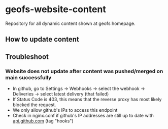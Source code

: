 # geofs-website-content

Repository for all dynamic content shown at geofs homepage.

## How to update content

## Troubleshoot

### Website does not update after content was pushed/merged on main successfully

- In github, go to Settings -> Webhooks -> select the webhook -> Deliveries -> select latest delivery (that failed)
- If Status Code is 403, this means that the reverse proxy has most likely blocked the request. 
- We only allow github's IPs to access this endpoint
- Check in nginx.conf if github's IP addresses are still up to date with [api.github.com](https://api.github.com/meta) (tag "hooks")
